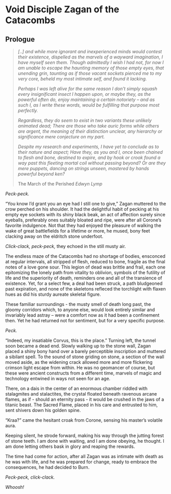 # Void Disciple Zagan of the Catacombs

## Prologue


> _[..] and while more ignorant and inexperienced minds would contest their existence, dispelled as the marvels of a wayward imagination, I have myself seen them. Though admittedly I wish I had not, for now I am unable to escape the haunting memory of those empty eyes, that unending grin, taunting as if those vacant sockets pierced me to my very core, beheld my most intimate self, and found it lacking._
> 
> _Perhaps I was left alive for the same reason I don’t simply squash every insignificant insect I happen upon, or maybe they, as the powerful often do, enjoy maintaining a certain notoriety – and as such I, as I write these words, would be fulfilling that purpose most perfectly._
> 
> _Regardless, they do seem to exist in two variants these unlikely animated dead; There are those who take auric forms while others are argent, the meaning of their distinction unclear, any hierarchy or significance mere conjecture on my part._
> 
> _Despite my research and experiments, I have yet to conclude as to their nature and aspect; Have they, as you and I, once been chained to flesh and bone, destined to expire, and by hook or crook found a way past this fleeting mortal coil without passing beyond? Or are they mere puppets, dancing on strings unseen, mastered by hands powerful beyond ken?_
> 
> 
> The March of the Perished
> _Edwyn Lymp_



_Peck-peck._

“You know I’d grant you an eye had I still one to give,” Zagan muttered to the crow perched on his shoulder. It had the delightful habit of pecking at his empty eye sockets with its shiny black beak, an act of affection surely since eyeballs, preferably ones suitably bloated and ripe, were after all Corone’s favorite indulgence. Not that they had enjoyed the pleasure of walking the wake of great battlefields for a lifetime or more, he mused, bony feet clacking away on the eldritch stone underfoot.

_Click-clack, peck-peck,_ they echoed in the still musty air.

The endless maze of the Catacombs had no shortage of bodies, ensconced at regular intervals, all stripped of flesh, reduced to bone, fragile as the final notes of a love gone sour. This legion of dead was brittle and frail, each one epitomizing the lonely path from vitality to oblivion, symbols of the futility of life and the superiority of death, reminders one and all of the transience of existence. Yet, for a select few, a deal had been struck, a path bludgeoned past expiration, and none of the skeletons refleced the torchlight with flaxen hues as did his sturdy aureate skeletal figure. 

These familiar surroundings - the musty smell of death long past, the gloomy corridors which, to anyone else, would look entirely similar and invariably lead astray – were a comfort now as it had been a confinement then. Yet he had returned not for sentiment, but for a very specific purpose. 

_Peck._

“Indeed, my insatiable Corvus, this is the place.” Turning left, the tunnel soon became a dead end. Slowly walking up to the stone wall, Zagan placed a shiny bony hand over a barely perceptible inscription and muttered a sibilant spell. To the sound of stone griding on stone, a section of the wall moved aside, as the widening crack allowed more and more flickering crimson light escape from within. He was no geomancer of course, but these were ancient constructs from a different time, marvels of magic and technology entwined in ways not seen for an age.

There, on a dais in the center of an enormous chamber riddled with stalagmites and stalactites, the crystal floated beneath ravenous arcane flames, as if - should an eternity pass - it would be crushed in the jaws of a titanic beast. The Sacred Flame, placed in his care and entrusted to him, sent shivers down his golden spine.

“Kraa?” came the hesitant croak from Corone, sensing his master’s volatile aura. 

Keeping silent, he strode forward, making his way through the jutting forest of stone teeth. I am done with waiting, and I am done obeying, he thought. I am done letting others bask in glory and reaping the rewards.

The time had come for action, after all Zagan was as intimate with death as he was with life, and he was prepared for change, ready to embrace the consequences, he had decided to Burn.

_Peck-peck, click-clack._

_Whoosh!_

 
